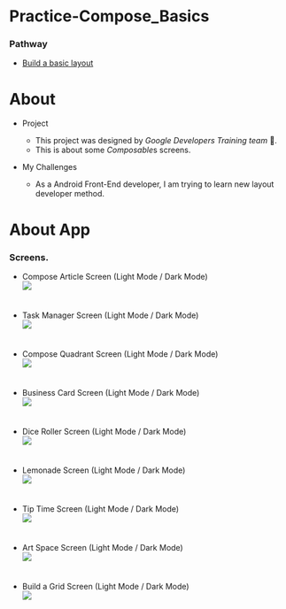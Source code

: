 # Practice-Compose_Basics

### Pathway

- <a href="https://developer.android.com/courses/pathways/android-basics-compose-unit-1-pathway-3" target="_blank">
  Build a basic layout</a>

# About

- Project
    - This project was designed by <em>Google Developers Training team</em> 🤙.
    - This is about some <em>Composable</em>s screens.

- My Challenges
    - As a Android Front-End developer, I am trying to learn new layout developer method.

# About App

### Screens.

- Compose Article Screen (Light Mode / Dark Mode)<br/>
  <img src="https://raw.githubusercontent.com/AsonCS/Practice-Compose_Basics/master/images/image_compose_article_app.png"><br/><br/><br/>
- Task Manager Screen (Light Mode / Dark Mode)<br/>
  <img src="https://raw.githubusercontent.com/AsonCS/Practice-Compose_Basics/master/images/image_task_manager_app.png"><br/><br/><br/>
- Compose Quadrant Screen (Light Mode / Dark Mode)<br/>
  <img src="https://raw.githubusercontent.com/AsonCS/Practice-Compose_Basics/master/images/image_compose_quadrant_app.png"><br/><br/><br/>
- Business Card Screen (Light Mode / Dark Mode)<br/>
  <img src="https://raw.githubusercontent.com/AsonCS/Practice-Compose_Basics/master/images/image_business_card_app.png"><br/><br/><br/>
- Dice Roller Screen (Light Mode / Dark Mode)<br/>
  <img src="https://raw.githubusercontent.com/AsonCS/Practice-Compose_Basics/master/images/image_dice_roller_app.png"><br/><br/><br/>
- Lemonade Screen (Light Mode / Dark Mode)<br/>
  <img src="https://raw.githubusercontent.com/AsonCS/Practice-Compose_Basics/master/images/image_lemonade_app.png"><br/><br/><br/>
- Tip Time Screen (Light Mode / Dark Mode)<br/>
  <img src="https://raw.githubusercontent.com/AsonCS/Practice-Compose_Basics/master/images/image_tip_time_app.png"><br/><br/><br/>
- Art Space Screen (Light Mode / Dark Mode)<br/>
  <img src="https://raw.githubusercontent.com/AsonCS/Practice-Compose_Basics/master/images/image_art_space_app.png"><br/><br/><br/>
- Build a Grid Screen (Light Mode / Dark Mode)<br/>
  <img src="https://raw.githubusercontent.com/AsonCS/Practice-Compose_Basics/master/images/image_build_1_grid_app.png"><br/><br/><br/>

